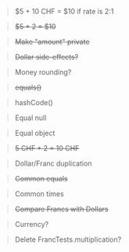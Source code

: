 > $5 + 10 CHF = $10 if rate is 2:1

> ~~$5 * 2 = $10~~

> ~~Make "amount" private~~

> ~~Dollar side-effects?~~

> Money rounding?

> ~~equals()~~

> hashCode()

> Equal null

> Equal object

> ~~5 CHF * 2 = 10 CHF~~

> Dollar/Franc duplication

> ~~Common equals~~

> Common times

> ~~Compare Francs with Dollars~~

> Currency?

> Delete FrancTests.multiplication?